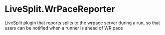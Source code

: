 # LiveSplit.WrPaceReporter
LiveSplit plugin that reports splits to the wrpace server during a run, so that users can be notified when a runner is ahead of WR pace
